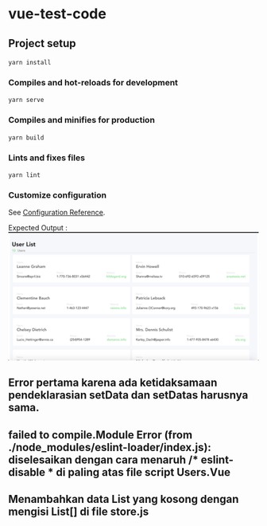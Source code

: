# vue-test-code

## Project setup
```
yarn install
```

### Compiles and hot-reloads for development
```
yarn serve
```

### Compiles and minifies for production
```
yarn build
```

### Lints and fixes files
```
yarn lint
```

### Customize configuration
See [Configuration Reference](https://cli.vuejs.org/config/).

Expected Output :
![expected](./src/assets/Expected.png)

## Error pertama karena ada ketidaksamaan pendeklarasian setData dan setDatas harusnya sama.

## failed to compile.Module Error (from ./node_modules/eslint-loader/index.js):  diselesaikan dengan cara menaruh /* eslint-disable * di paling atas file script Users.Vue

## Menambahkan data List yang kosong dengan mengisi List[] di file store.js